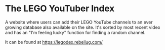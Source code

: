 # The LEGO YouTuber Index
A website where users can add their LEGO YouTube channels to an ever growing database also available on the site. It's sorted by most recent video and has an "I'm feeling lucky" function for finding a random channel.

It can be found at https://legodex.rebellug.com/

